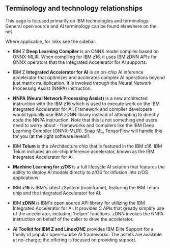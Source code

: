 ## Terminology and technology relationships

This page is focused primarily on IBM technologies and terminology. General open source and AI terminology can be found elsewhere on the net. 

Where applicable, for links see the sidebar.

- IBM Z **Deep Learning Compiler** is an ONNX model compiler based on ONNX-MLIR. When compiling for IBM z16, it uses IBM zDNN APIs for ONNX operators that the Integrated Accelerator for AI supports. 

- IBM Z **Integrated Accelerator for AI** is an on-chip AI inference accelerator that optimizes and acclerates complex AI operations beyond just matrix multiplication. It is invoked through the Neural Network Processing Assist (NNPA) instruction.

- **NNPA (Neural Network Processing Assist)** is a new architected instruction with the IBM z16 which is used to execute work on the IBM Integrated Accelerator for AI. Framework and compiler developers would typically use IBM zDNN library instead of attempting to directly code the NNPA instruction. Note that this is not something end users need to worry about - frameworks and compilers like the IBM Deep Learning Compiler (ONNX-MLIR), Snap ML, TensorFlow will handle this for you (at the right software levels!).

- IBM **Telum** is the zArchitecture chip that is featured in the IBM z16. IBM Telum includes an on-chip inference accelerator, known as the IBM Integrated Accelerator for AI.

- **Machine Learning for z/OS** is a full lifecycle AI solution that features the ability to deploy AI models directly to z/OS for infusion into z/OS applications.

- IBM **z16** is IBM's latest zSystem (mainframe), featuring the IBM Telum chip and the Integrated Accelerator for AI. 

- IBM **zDNN** is IBM's open source API library for utilizing the IBM Integrated Accelerator for AI. It provides C APIs that greatly simplify use of the accelerator, including 'helper' functions. zDNN invokes the NNPA instruction on behalf of the caller to drive the accelerator.

- **AI Toolkit for IBM Z and LinuxONE** provides IBM Elite Support for a family of popular open-source AI frameworks. The assets are available at no-charge; the offering is focused on providing support. 